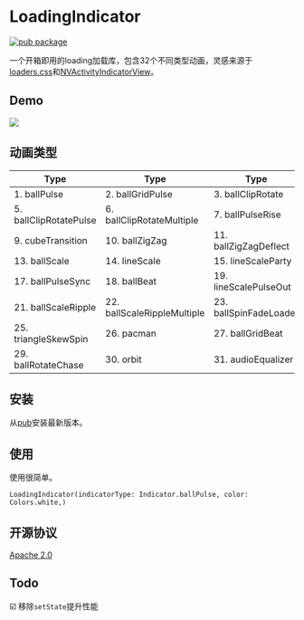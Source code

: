 # LoadingIndicator
[![pub package](https://img.shields.io/pub/v/loading_indicator.svg)](https://pub.dev/packages/loading_indicator)

一个开箱即用的loading加载库，包含32个不同类型动画，灵感来源于[loaders.css](https://github.com/ConnorAtherton/loaders.css)和[NVActivityIndicatorView](https://github.com/ninjaprox/NVActivityIndicatorView)。


## Demo
![](gif/demo_2019_05_15.gif&s=200)

## 动画类型

| Type | Type | Type | Type |
|---|---|---|---|
|1. ballPulse | 2. ballGridPulse | 3. ballClipRotate | 4. squareSpin|
|5. ballClipRotatePulse | 6. ballClipRotateMultiple | 7. ballPulseRise | 8. ballRotate|
|9. cubeTransition | 10. ballZigZag | 11. ballZigZagDeflect | 12. ballTrianglePath|
|13. ballScale | 14. lineScale | 15. lineScaleParty | 16. ballScaleMultiple|
|17. ballPulseSync | 18. ballBeat | 19. lineScalePulseOut | 20. lineScalePulseOutRapid|
|21. ballScaleRipple | 22. ballScaleRippleMultiple | 23. ballSpinFadeLoader | 24. lineSpinFadeLoader|
|25. triangleSkewSpin | 26. pacman | 27. ballGridBeat | 28. semiCircleSpin|
|29. ballRotateChase | 30. orbit | 31. audioEqualizer | 32. circleStrokeSpin|

## 安装
从[pub](https://pub.dev/packages/loading_indicator)安装最新版本。

## 使用
使用很简单。

`LoadingIndicator(indicatorType: Indicator.ballPulse, color: Colors.white,)`

## 开源协议
[Apache 2.0](LICENSE)

## Todo
☑️ 移除`setState`提升性能